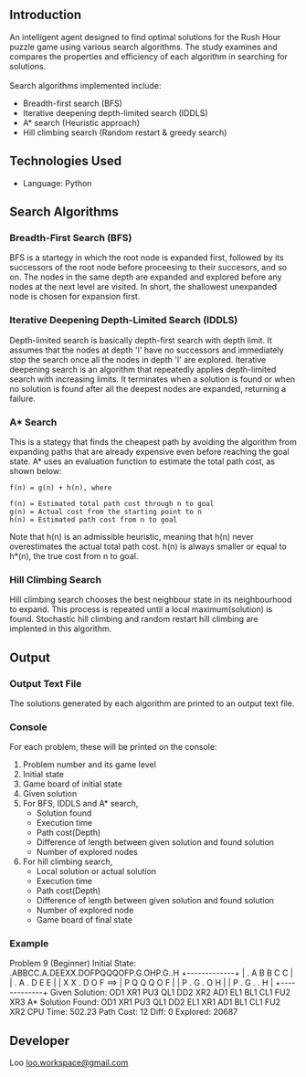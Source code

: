 ## Introduction
An intelligent agent designed to find optimal solutions for the Rush Hour puzzle game using various search algorithms. The study examines and compares the properties and efficiency of each algorithm in searching for solutions.
<br><br>
Search algorithms implemented include:
- Breadth-first search (BFS)
- Iterative deepening depth-limited search (IDDLS)
- A* search (Heuristic approach)
- Hill climbing search (Random restart & greedy search)

## Technologies Used
- Language: Python

## Search Algorithms
### Breadth-First Search (BFS)
BFS is a startegy in which the root node is expanded first, followed by its successors of the root node before proceesing to their succesors, and so on. The nodes in the same depth are expanded and explored before any nodes at the next level are visited. In short, the shallowest unexpanded node is chosen for expansion first.

### Iterative Deepening Depth-Limited Search (IDDLS)
Depth-limited search is basically depth-first search with depth limit. It assumes that the nodes at depth 'l' have no successors and immediately stop the search once all the nodes in depth 'l' are explored. Iterative deepening search is an algorithm that repeatedly applies depth-limited search with increasing limits. It terminates when a solution is found or when no solution is found after all the deepest nodes are expanded, returning a failure.

### A* Search
This is a stategy that finds the cheapest path by avoiding the algorithm from expanding paths that are already expensive even before reaching the goal state. A* uses an evaluation function to estimate the total path cost, as shown below:
```
f(n) = g(n) + h(n), where

f(n) = Estimated total path cost through n to goal
g(n) = Actual cost from the starting point to n
h(n) = Estimated path cost from n to goal
```
Note that h(n) is an admissible heuristic, meaning that h(n) never overestimates the actual total path cost. h(n) is always smaller or equal to h*(n), the true cost from n to goal.

### Hill Climbing Search
Hill climbing search chooses the best neighbour state in its neighbourhood to expand. This process is repeated until a local maximum(solution) is found. Stochastic hill climbing and random restart hill climbing are implented in this algorithm.


## Output
### Output Text File
The solutions generated by each algorithm are printed to an output text file.

### Console
For each problem, these will be printed on the console:
1. Problem number and its game level
2. Initial state
3. Game board of initial state
4. Given solution
5. For BFS, IDDLS and A* search,
   - Solution found
   - Execution time
   - Path cost(Depth)
   - Difference of length between given solution and found solution
   - Number of explored nodes
6. For hill climbing search,
   - Local solution or actual solution
   - Execution time
   - Path cost(Depth)
   - Difference of length between given solution and found solution
   - Number of explored node
   - Game board of final state

### Example
Problem 9 (Beginner)
Initial State: .ABBCC.A.DEEXX.DOFPQQQOFP.G.OHP.G..H
+-------------+
| . A B B C C |
| . A . D E E |
| X X . D O F  ==>
| P Q Q Q O F |
| P . G . O H |
| P . G . . H |
+-------------+
Given Solution: OD1 XR1 PU3 QL1 DD2 XR2 AD1 EL1 BL1 CL1 FU2 XR3
A*
Solution Found: OD1 XR1 PU3 QL1 DD2 EL1 XR1 AD1 BL1 CL1 FU2 XR2 
CPU Time: 502.23 Path Cost: 12 Diff: 0 Explored: 20687


## Developer
Loo
loo.workspace@gmail.com